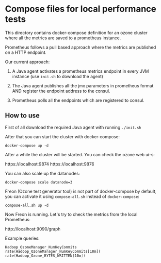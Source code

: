 <!---
  Licensed under the Apache License, Version 2.0 (the "License");
  you may not use this file except in compliance with the License.
  You may obtain a copy of the License at

   http://www.apache.org/licenses/LICENSE-2.0

  Unless required by applicable law or agreed to in writing, software
  distributed under the License is distributed on an "AS IS" BASIS,
  WITHOUT WARRANTIES OR CONDITIONS OF ANY KIND, either express or implied.
  See the License for the specific language governing permissions and
  limitations under the License. See accompanying LICENSE file.
-->

# Compose files for local performance tests

This directory contains docker-compose definition for an ozone cluster where
all the metrics are saved to a prometheus instance.

 Prometheus follows a pull based approach where the metrics are published
 on a HTTP endpoint.

 Our current approach:

  1. A Java agent activates a prometheus metrics endpoint in every JVM instance
   (use `init.sh` to download the agent)

  2. The Java agent publishes all the jmx parameters in prometheus format AND
  register the endpoint address to the consul.

  3. Prometheus polls all the endpoints which are registered to consul.



## How to use

First of all download the required Java agent with running `./init.sh`

After that you can start the cluster with docker-compose:

```
docker-compose up -d
```

After a while the cluster will be started. You can check the ozone web ui-s:

https://localhost:9874
https://localhost:9876

You can also scale up the datanodes:

```
docker-compose scale datanode=3
```

Freon (Ozone test generator tool) is not part of docker-compose by default,
you can activate it using `compose-all.sh` instead of `docker-compose`:

```
compose-all.sh up -d
```

Now Freon is running. Let's try to check the metrics from the local Prometheus:

http://localhost:9090/graph

Example queries:

```
Hadoop_OzoneManager_NumKeyCommits
rate(Hadoop_OzoneManager_NumKeyCommits[10m])
rate(Hadoop_Ozone_BYTES_WRITTEN[10m])
```
